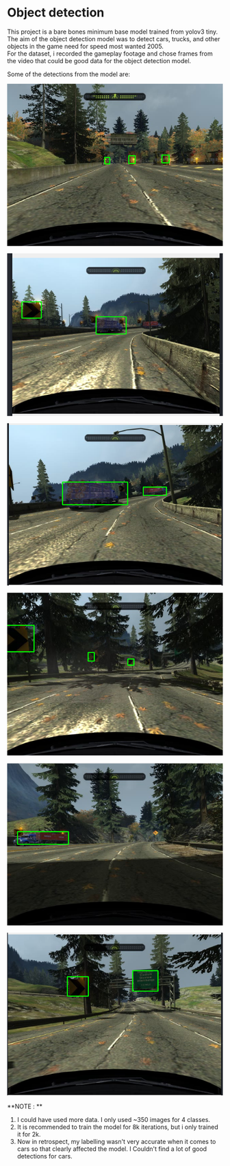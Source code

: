 # Object detection
This project is a bare bones minimum base model trained from yolov3 tiny.  
The aim of the object detection model was to detect cars, trucks, and other objects in the game need for speed most wanted 2005.  
For the dataset, i recorded the gameplay footage and chose frames from the video that could be good data for the object detection model.  

Some of the detections from the model are:  
  
![](https://github.com/AmarCodes-22/nfs_object_detection/blob/main/detections/Screenshot%20from%202021-09-05%2022-41-17.png)
  
![](https://github.com/AmarCodes-22/nfs_object_detection/blob/main/detections/Screenshot%20from%202021-09-05%2022-41-32.png)  
  
![](https://github.com/AmarCodes-22/nfs_object_detection/blob/main/detections/Screenshot%20from%202021-09-05%2022-41-51.png)  

![](https://github.com/AmarCodes-22/nfs_object_detection/blob/main/detections/Screenshot%20from%202021-09-05%2022-42-10.png)  

![](https://github.com/AmarCodes-22/nfs_object_detection/blob/main/detections/Screenshot%20from%202021-09-05%2022-43-53.png)  

![](https://github.com/AmarCodes-22/nfs_object_detection/blob/main/detections/Screenshot%20from%202021-09-05%2022-44-11.png)  

**NOTE : **
1. I could have used more data. I only used ~350 images for 4 classes.
2. It is recommended to train the model for 8k iterations, but i only trained it for 2k.
3. Now in retrospect, my labelling wasn't very accurate when it comes to cars so that clearly affected the model. I Couldn't find a lot of good detections for cars.
